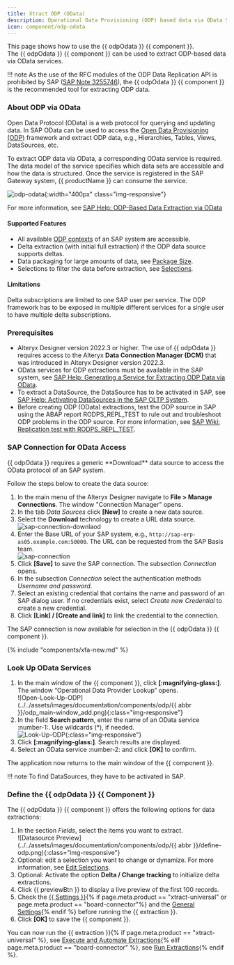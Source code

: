```yaml
---
title: Xtract ODP (OData)
description: Operational Data Provisioning (ODP) based data via OData Services
icon: component/odp-odata
---
```


This page shows how to use the {{ odpOdata }} {{ component }}.<br>
The {{ odpOdata }} {{ component }} can be used to extract ODP-based data via OData services.

!!! note
	As the use of the RFC modules of the ODP Data Replication API is prohibited by SAP ([SAP Note 3255746](https://me.sap.com/notesLatestChanges/0003255746/E/diff)), the {{ odpOdata }} {{ component }} is the recommended tool for extracting ODP data.

### About ODP via OData


Open Data Protocol (OData) is a web protocol for querying and updating data.
In SAP OData can be used to access the [Open Data Provisioning (ODP)](../odp/index.md/#about-odp) framework and extract ODP data, e.g., Hierarchies, Tables, Views, DataSources, etc.


To extract ODP data via OData, a corresponding OData service is required.
The data model of the service specifies which data sets are accessible and how the data is structured. 
Once the service is registered in the SAP Gateway system, {{ productName }} can consume the service. 


![odp-odata](../../assets/images/documentation/components/odp-odata/odp-odata.png){:width="400px" class="img-responsive"}


For more information, see [SAP Help: ODP-Based Data Extraction via OData](https://help.sap.com/doc/saphelp_nw75/7.5.5/en-US/11/853413cf124dde91925284133c007d/frameset.htm)


#### Supported Features
- All available [ODP contexts](../odp/provider-context.md) of an SAP system are accessible.
- Delta extraction (with initial full extraction) if the ODP data source supports deltas.
- Data packaging for large amounts of data, see [Package Size](settings.md/#package-size).
- Selections to filter the data before extraction, see [Selections](selections.md).


#### Limitations

Delta subscriptions are limited to one SAP user per service. 
The ODP framework has to be exposed in multiple different services for a single user to have multiple delta subscriptions.

### Prerequisites

- Alteryx Designer version 2022.3 or higher. The use of {{ odpOdata }} requires access to the Alteryx **Data Connection Manager (DCM)** that was introduced in Alteryx Designer version 2022.3.
- OData services for ODP extractions must be available in the SAP system, see [SAP Help: Generating a Service for Extracting ODP Data via OData](https://help.sap.com/doc/saphelp_nw75/7.5.5/en-US/69/b481859ef34bab9cc7d449e6fff7b6/frameset.htm). 
- To extract a DataSource, the DataSource has to be activated in SAP, see [SAP Help: Activating DataSources in the SAP OLTP System](https://help.sap.com/docs/SLH_advanced_compliance_reporting_service/7a60944343e543a1ab99e9b2904dab09/e5d447257a95416190d29638a64a5dfa.html).
- Before creating ODP (OData) extractions, test the ODP source in SAP using the ABAP report RODPS_REPL_TEST to rule out and troubleshoot ODP problems in the ODP source. 
For more information, see [SAP Wiki: Replication test with RODPS_REPL_TEST](https://help.sap.com/docs/SUPPORT_CONTENT/bwdabc/3361385256.html).

### SAP Connection for OData Access

<!-- While other Xtract {{ components }} use the **Xtract** technology to connect to SAP, -->{{ odpOdata }} requires a generic **Download** data source to access the OData protocol of an SAP system.
Follow the steps below to create the data source:

1. In the main menu of the Alteryx Designer navigate to **File > Manage Connections**. The window "Connection Manager" opens.
2. In the tab *Data Sources* click **[New]** to create a new data source.
3. Select the **Download** technology to create a URL data source.<br>
![sap-connection-downlaod](../../assets/images/documentation/components/odp-odata/xfa/sap-connection-download.png)
4. Enter the Base URL of your SAP system, e.g., `http://sap-erp-as05.example.com:50000`. 
The URL can be requested from the SAP Basis team. <br>
![sap-connection](../../assets/images/documentation/components/odp-odata/xfa/sap-connection-on-prem.png)
5. Click **[Save]** to save the SAP connection. The subsection *Connection* opens.
6. In the subsection *Connection* select the authentication methods *Username and password*.
7. Select an existing credential that contains the name and password of an SAP dialog user. 
If no credentials exist, select *Create new Credential* to create a new credential.
8. Click **[Link] / [Create and link]** to link the credential to the connection. 

The SAP connection is now available for selection in the {{ odpOdata }} {{ component }}.

{% include "components/xfa-new.md" %}

### Look Up OData Services


1. In the main window of the {{ component }}, click **[:magnifying-glass:]**. The window “Operational Data Provider Lookup” opens.<br>
![Open-Look-Up-ODP](../../assets/images/documentation/components/odp/{{ abbr }}/odp_main-window_add.png){:class="img-responsive"}	
2. In the field **Search pattern**, enter the name of an OData service :number-1:. Use wildcards (*), if needed.<br>
![Look-Up-ODP](../../assets/images/documentation/components/odp/odp_look-up.png){:class="img-responsive"}	
3. Click **[:magnifying-glass:]**. Search results are displayed.
4. Select an OData service :number-2: and click **[OK]** to confirm.

The application now returns to the main window of the {{ component }}.

!!! note 
	To find DataSources, they have to be activated in SAP.


### Define the {{ odpOdata }} {{ Component }}

The {{ odpOdata }} {{ component }} offers the following options for data extractions:

1. In the section *Fields*, select the items you want to extract.<br>
![Datasource Preview](../../assets/images/documentation/components/odp/{{ abbr }}/define-odp.png){:class="img-responsive"}
2. Optional: edit a selection you want to change or dynamize. 
For more information, see [Edit Selections](selections.md/#edit-selections).<br>
3. Optional: Activate the option **Delta / Change tracking** to initialize delta extractions.
4. Click {{ previewBtn }} to display a live preview of the first 100 records.
5. Check the [{{ Settings }}](settings.md){% if page.meta.product == "xtract-universal" or page.meta.product == "board-connector"%} and the [General Settings](general-settings.md){% endif %} before running the {{ extraction }}.
6. Click **[OK]** to save the {{ component }}.

You can now run the {{ extraction }}{% if page.meta.product == "xtract-universal" %}, see [Execute and Automate Extractions](../execute-and-automate/index.md){% elif page.meta.product == "board-connector" %}, see [Run Extractions](../run-extractions.md){% endif %}.

